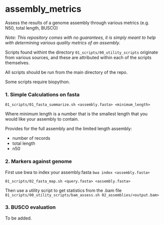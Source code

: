 # assembly_metrics
Assess the results of a genome assembly through various metrics (e.g. N50, total length, BUSCO)

*Note: This repository comes with no guarantees, it is simply meant to help with determining various quality metrics of an assembly.*

Scripts found withint the directory `01_scripts/00_utility_scripts` originate from various sources, and these are attributed within each of the scripts themselves.

All scripts should be run from the main directory of the repo.

Some scripts require biopython.

### 1. Simple Calculations on fasta ###
`01_scripts/01_fasta_summarize.sh <assembly.fasta> <minimum_length>`   

Where minimum length is a number that is the smallest length that you would like your assembly to contain.   

Provides for the full assembly and the limited length assembly:     
* number of records
* total length
* n50 

### 2. Markers against genome ###
First use bwa to index your assembly.fasta
`bwa index <assembly.fasta>`

`01_scripts/02_fasta_map.sh <query.fasta> <assembly.fasta>`

Then use a utility script to get statistics from the .bam file
`01_scripts/00_utility_scripts/bam_assess.sh 02_assemblies/<output.bam>`

### 3. BUSCO evaluation ###
To be added.
